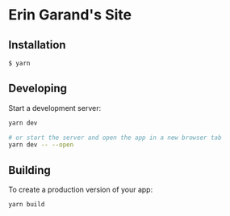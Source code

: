 # Erin Garand's Site

## Installation

```bash
$ yarn

```


## Developing

Start a development server:

```bash
yarn dev

# or start the server and open the app in a new browser tab
yarn dev -- --open
```


## Building

To create a production version of your app:

```bash
yarn build
```

